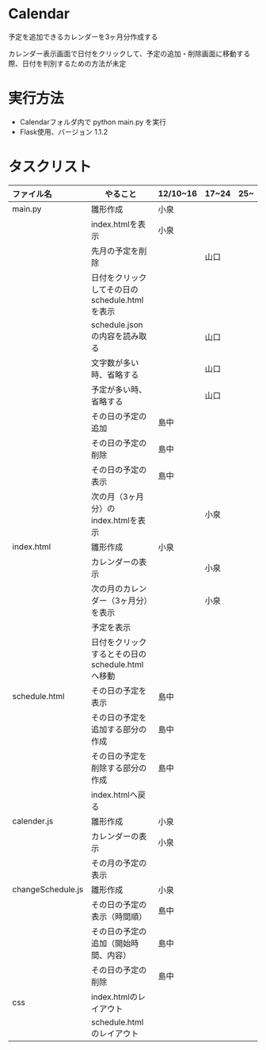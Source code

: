 # Calendar
予定を追加できるカレンダーを3ヶ月分作成する

カレンダー表示画面で日付をクリックして、予定の追加・削除画面に移動する際、日付を判別するための方法が未定


# 実行方法
- Calendarフォルダ内で python main.py を実行
- Flask使用、バージョン 1.1.2

# タスクリスト
|ファイル名           |やること       |12/10~16|17~24   |25~     |
|:------------------|--------------|--------|--------|--------|
|main.py            |雛形作成 |小泉 |||
|	                |index.htmlを表示 |小泉 |||
|	                |先月の予定を削除 ||山口||
|	                |日付をクリックしてその日のschedule.htmlを表示 ||||
|	                |schedule.jsonの内容を読み取る ||山口||
|                   |文字数が多い時、省略する||山口||
|                   |予定が多い時、省略する||山口||
|	                |その日の予定の追加 |島中|||
|	                |その日の予定の削除 |島中|||
|	                |その日の予定の表示 |島中|||
|	                |次の月（3ヶ月分）のindex.htmlを表示 ||小泉||
|index.html         |雛形作成 |小泉 |||
|	                |カレンダーの表示 ||小泉||
|	                |次の月のカレンダー（3ヶ月分）を表示 ||小泉||
|	                |予定を表示 ||||
|	                |日付をクリックするとその日のschedule.htmlへ移動 ||||
|schedule.html      |その日の予定を表示 |島中|||
|	                |その日の予定を追加する部分の作成 |島中|||
|	                |その日の予定を削除する部分の作成 |島中|||
|	                |index.htmlへ戻る ||||
|calender.js        |雛形作成 |小泉|||
|                   |カレンダーの表示 |小泉||
|	                |その月の予定の表示 ||||
|changeSchedule.js  |雛形作成|小泉|||
|	                |その日の予定の表示（時間順） |島中|||
|	                |その日の予定の追加（開始時間、内容） |島中|||
|	                |その日の予定の削除 |島中|||
|css	            |index.htmlのレイアウト ||||
|	                |schedule.htmlのレイアウト ||||
